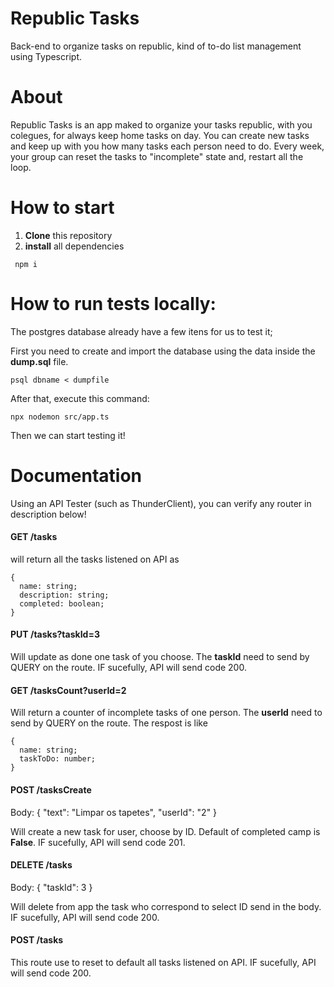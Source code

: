 # Republic Tasks

Back-end to organize tasks on republic, kind of to-do list management using Typescript.

# About

Republic Tasks is an app maked to organize your tasks republic, with you colegues, for always keep home tasks on day.
You can create new tasks and keep up with you how many tasks each person need to do. 
Every week, your group can reset the tasks to "incomplete" state and, restart all the loop.

# How to start
1. **Clone** this repository
2. **install** all dependencies

```http
 npm i
 ```
# How to run tests locally:

The postgres database already have a few itens for us to test it;

First you need to create and import the database using the data inside the **dump.sql** file.

```http
psql dbname < dumpfile
```

After that, execute this command:

```http
npx nodemon src/app.ts
```

Then we can start testing it!
# Documentation

Using an API Tester (such as ThunderClient), you can verify any router in description below!

#### GET /tasks

will return all the tasks listened on API as

```http
{
  name: string;
  description: string;
  completed: boolean;
}
```

#### PUT /tasks?taskId=3

Will update as done one task of you choose. The **taskId** need to send by QUERY on the route.
IF sucefully, API will send code 200.

#### GET /tasksCount?userId=2

Will return a counter of incomplete tasks of one person. The **userId** need to send by QUERY on the route. The respost is like

```http
{
  name: string;
  taskToDo: number;
}
```

#### POST /tasksCreate

Body: { "text": "Limpar os tapetes", "userId": "2" }

Will create a new task for user, choose by ID. Default of completed camp is **False**.
IF sucefully, API will send code 201. 

#### DELETE /tasks

Body: { "taskId": 3 }

Will delete from app the task who correspond to select ID send in the body.
IF sucefully, API will send code 200.

#### POST /tasks

This route use to reset to default all tasks listened on API.
IF sucefully, API will send code 200.
